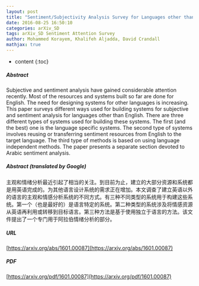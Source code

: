 ```yaml
---
layout: post
title: "Sentiment/Subjectivity Analysis Survey for Languages other than English"
date: 2016-08-25 16:50:10
categories: arXiv_SD
tags: arXiv_SD Sentiment Attention Survey
author: Mohammed Korayem, Khalifeh Aljadda, David Crandall
mathjax: true
---
```


* content
{:toc}

##### Abstract
Subjective and sentiment analysis have gained considerable attention recently. Most of the resources and systems built so far are done for English. The need for designing systems for other languages is increasing. This paper surveys different ways used for building systems for subjective and sentiment analysis for languages other than English. There are three different types of systems used for building these systems. The first (and the best) one is the language specific systems. The second type of systems involves reusing or transferring sentiment resources from English to the target language. The third type of methods is based on using language independent methods. The paper presents a separate section devoted to Arabic sentiment analysis.

##### Abstract (translated by Google)
主观和情绪分析最近引起了相当的关注。到目前为止，建立的大部分资源和系统都是用英语完成的。为其他语言设计系统的需求正在增加。本文调查了建立英语以外的语言的主观和情感分析系统的不同方式。有三种不同类型的系统用于构建这些系统。第一个（也是最好的）是语言特定的系统。第二种类型的系统涉及将情感资源从英语再利用或转移到目标语言。第三种方法是基于使用独立于语言的方法。该文件提出了一个专门用于阿拉伯情绪分析的部分。

##### URL
[https://arxiv.org/abs/1601.00087](https://arxiv.org/abs/1601.00087)

##### PDF
[https://arxiv.org/pdf/1601.00087](https://arxiv.org/pdf/1601.00087)

